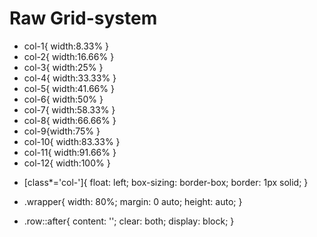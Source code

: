 # Raw Grid-system

* col-1{ width:8.33% }
* col-2{ width:16.66% }
* col-3{ width:25% }
* col-4{ width:33.33% }
* col-5{ width:41.66% }
* col-6{ width:50% }
* col-7{ width:58.33% }
* col-8{ width:66.66% }
* col-9{width:75% }
* col-10{ width:83.33% }
* col-11{ width:91.66% }
* col-12{ width:100% }


-  [class*='col-']{
 	float: left;
 	box-sizing: border-box;
 	border: 1px solid;
 }


- .wrapper{
	width: 80%;
	margin: 0 auto;
	height: auto;
}

- .row::after{
	content: '';
	clear: both;
	display: block;
}
